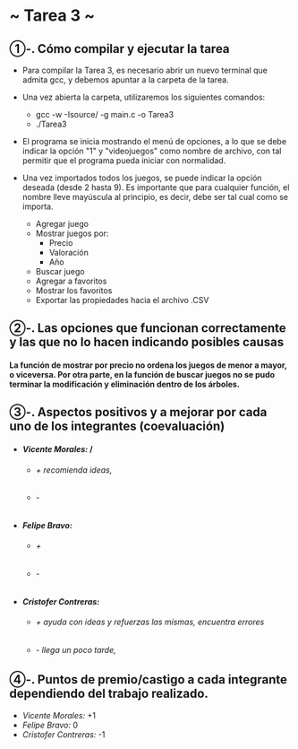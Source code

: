 #     **~ Tarea 3 ~**

## ①-. Cómo compilar y ejecutar la tarea
* Para compilar la Tarea 3, es necesario abrir un nuevo terminal que admita gcc, y debemos apuntar a la carpeta de la tarea.
* Una vez abierta la carpeta, utilizaremos los siguientes comandos:
  * gcc -w -Isource/ -g main.c -o Tarea3
  * ./Tarea3
* El programa se inicia mostrando el menú de opciones, a lo que se debe indicar la opción "1" y "videojuegos" como nombre de archivo, con tal permitir que el programa pueda iniciar con normalidad.

* Una vez importados todos los juegos, se puede indicar la opción deseada (desde 2 hasta 9). Es importante que para cualquier función, el nombre lleve mayúscula al principio, es decir, debe ser tal cual como se importa.
  * Agregar juego
  * Mostrar juegos por:
    * Precio
    * Valoración
    * Año
  * Buscar juego
  * Agregar a favoritos
  * Mostrar los favoritos
  * Exportar las propiedades hacia el archivo .CSV

## ②-. Las opciones que funcionan correctamente y las que no lo hacen indicando posibles causas
#### La función de mostrar por precio no ordena los juegos de menor a mayor, o viceversa. Por otra parte, en la función de buscar juegos no se pudo terminar la modificación y eliminación dentro de los árboles.
## ③-. Aspectos positivos y a mejorar por cada uno de los integrantes (coevaluación)
* ####  *Vicente Morales:* /
  * ###### + recomienda ideas,
  * ###### - 
* ####  *Felipe Bravo:*
  * ###### +  
  * ###### -  
* ####  *Cristofer Contreras:*
  * ###### + ayuda con ideas y refuerzas las mismas, encuentra errores
  * ###### - llega un poco tarde, 



## ④-. Puntos de premio/castigo a cada integrante dependiendo del trabajo realizado.
* *Vicente Morales:* +1
* *Felipe Bravo:* 0
* *Cristofer Contreras:* -1


